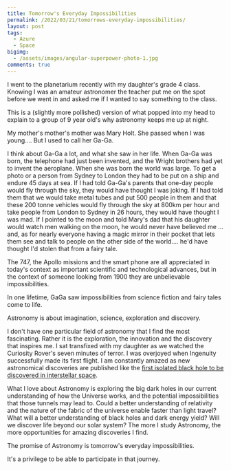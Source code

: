 ```yaml
---
title: Tomorrow's Everyday Impossibilities
permalink: /2022/03/21/tomorrows-everyday-impossibilities/
layout: post
tags:
  - Azure
  - Space
bigimg:
  - /assets/images/angular-superpower-photo-1.jpg
comments: true
---
```


I went to the planetarium recently with my daughter's grade 4 class. Knowing I was an amateur astronomer the teacher put me on the spot before we went in and asked me if I wanted to say something to the class.

This is a (slightly more pollished) version of what popped into my head to explain to a group of 9 year old's why astronomy keeps me up at night.



My mother's mother's mother was Mary Holt. She passed when I was young…. But I used to call her Ga-Ga.
 
I think about Ga-Ga a lot, and what she saw in her life. When Ga-Ga was born, the telephone had just been invented, and the Wright brothers had yet to invent the aeroplane.
When she was born the world was large. To get a photo or a person from Sydney to London they had to be put on a ship and endure 45 days at sea. 
If I had told Ga-Ga's parents that one-day people would fly through the sky, they would have thought I was joking.
If I had told them that we would take metal tubes and put 500 people in them and that these 200 tonne vehicles would fly through the sky at 800km per hour and take people from London to Sydney in 26 hours, they would have thought I was mad. 
If I pointed to the moon and told Mary's dad that his daughter would watch men walking on the moon, he would never have believed me
... and, as for nearly everyone having a magic mirror in their pocket that lets them see and talk to people on the other side of the world.... he'd have thought I'd stolen that from a fairy tale.
 
The 747, the Apollo missions and the smart phone are all appreciated in today's context as important scientific and technological advances, but in the context of someone looking from 1900 they are unbelievable impossibilities.
 
In one lifetime, GaGa saw impossibilities from science fiction and fairy tales come to life.
 
Astronomy is about imagination, science, exploration and discovery. 
 
I don't have one particular field of astronomy that I find the most fascinating. Rather it is the exploration, the innovation and the discovery that inspires me. I sat transfixed with my daughter as we watched the Curiosity Rover's seven minutes of terror. I was overjoyed when Ingenuity successfully made its first flight. I am constantly amazed as new astronomical discoveries are published like the [first isolated black hole to be discovered in interstellar space](https://www.newscientist.com/article/2307246-first-truly-isolated-black-hole-detected-in-interstellar-space/).
 
What I love about Astronomy is exploring the big dark holes in our current understanding of how the Universe works, and the potential impossibilities that those tunnels may lead to. Could a better understanding of relativity and the nature of the fabric of the universe enable faster than light travel? What will a better understanding of black holes and dark energy yield? Will we discover life beyond our solar system? The more I study Astronomy, the more opportunities for amazing discoveries I find.
 
The promise of Astronomy is tomorrow's everyday impossibilities. 
 
It's a privilege to be able to participate in that journey.

